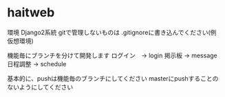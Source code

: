 # haitweb

環境 Django2系統
gitで管理しないものは .gitignoreに書き込んでください(例 仮想環境)

機能毎にブランチを分けて開発します
ログイン　→  login
掲示板    →  message
日程調整 → schedule

基本的に、pushは機能毎のブランチにしてください
masterにpushすることのないようにしてください

